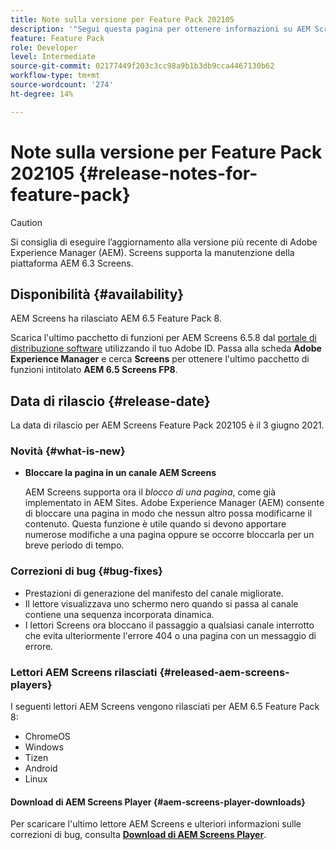 ```yaml
---
title: Note sulla versione per Feature Pack 202105
description: '"Segui questa pagina per ottenere informazioni su AEM Screens Feature Pack 202105 rilasciato il 10 giugno 2021."'
feature: Feature Pack
role: Developer
level: Intermediate
source-git-commit: 02177449f203c3cc98a9b1b3db9cca4467130b62
workflow-type: tm+mt
source-wordcount: '274'
ht-degree: 14%

---
```


# Note sulla versione per Feature Pack 202105 {#release-notes-for-feature-pack}

>[!CAUTION]
>Si consiglia di eseguire l’aggiornamento alla versione più recente di Adobe Experience Manager (AEM). Screens supporta la manutenzione della piattaforma AEM 6.3 Screens.

## Disponibilità {#availability}

AEM Screens ha rilasciato AEM 6.5 Feature Pack 8.

Scarica l&#39;ultimo pacchetto di funzioni per AEM Screens 6.5.8 dal [portale di distribuzione software](https://experience.adobe.com/#/downloads/content/software-distribution/en/aem.html) utilizzando il tuo Adobe ID. Passa alla scheda **Adobe Experience Manager** e cerca **Screens** per ottenere l&#39;ultimo pacchetto di funzioni intitolato **AEM 6.5 Screens FP8**.

## Data di rilascio {#release-date}

La data di rilascio per AEM Screens Feature Pack 202105 è il 3 giugno 2021.

### Novità {#what-is-new}

* **Bloccare la pagina in un canale AEM Screens**

   AEM Screens supporta ora il *blocco di una pagina*, come già implementato in AEM Sites. Adobe Experience Manager (AEM) consente di bloccare una pagina in modo che nessun altro possa modificarne il contenuto. Questa funzione è utile quando si devono apportare numerose modifiche a una pagina oppure se occorre bloccarla per un breve periodo di tempo.


### Correzioni di bug {#bug-fixes}

* Prestazioni di generazione del manifesto del canale migliorate.
* Il lettore visualizzava uno schermo nero quando si passa al canale contiene una sequenza incorporata dinamica.
* I lettori Screens ora bloccano il passaggio a qualsiasi canale interrotto che evita ulteriormente l&#39;errore 404 o una pagina con un messaggio di errore.

### Lettori AEM Screens rilasciati {#released-aem-screens-players}

I seguenti lettori AEM Screens vengono rilasciati per AEM 6.5 Feature Pack 8:

* ChromeOS
* Windows
* Tizen
* Android
* Linux

#### Download di AEM Screens Player {#aem-screens-player-downloads}

Per scaricare l&#39;ultimo lettore AEM Screens e ulteriori informazioni sulle correzioni di bug, consulta **[Download di AEM Screens Player](https://download.macromedia.com/screens/index.html)**.

